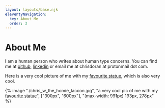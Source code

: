 ```yaml
---
layout: layouts/base.njk
eleventyNavigation:
  key: About Me
  order: 3
---
```

# About Me

I am a human person who writes about human type concerns. You can find me at [github](https://github.com/cdrn), [linkedin](https://www.linkedin.com/in/cdrn/) or email me at chrisdoran at protonmail dot com.

Here is a very cool picture of me with my [favourite statue](https://en.wikipedia.org/wiki/Laoco%C3%B6n_and_His_Sons), which is also very cool.

{% image "./chris_w_the_homie_lacoon.jpg", "a very cool pic of me with my [favourite statue](https://en.wikipedia.org/wiki/Laoco%C3%B6n_and_His_Sons)", ["300px", "600px"], "(max-width: 991px) 193px, 278px" %}
